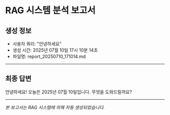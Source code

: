 # RAG 시스템 분석 보고서

## 생성 정보
- 사용자 쿼리: "안녕하세요"
- 생성 시간: 2025년 07월 10일 17시 10분 14초
- 파일명: report_20250710_171014.md

---

## 최종 답변

안녕하세요! 오늘은 2025년 07월 10일입니다. 무엇을 도와드릴까요?

---
*본 보고서는 RAG 시스템에 의해 자동 생성되었습니다.*

